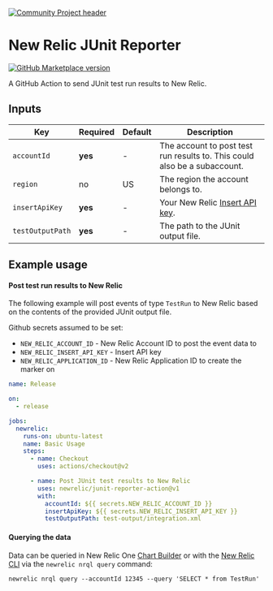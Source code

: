 [![Community Project header](https://github.com/newrelic/open-source-office/raw/master/examples/categories/images/Community_Project.png)](https://github.com/newrelic/open-source-office/blob/master/examples/categories/index.md#category-community-project)

# New Relic JUnit Reporter

[![GitHub Marketplace version](https://img.shields.io/github/release/newrelic/junit-reporter-action.svg?label=Marketplace&logo=github)](https://github.com/marketplace/actions/new-relic-junit-reporter)

A GitHub Action to send JUnit test run results to New Relic.

## Inputs

| Key                 | Required | Default | Description |
| ------------------- | -------- | ------- | ----------- |
| `accountId`         | **yes**  | -       | The account to post test run results to. This could also be a subaccount. |
| `region`            | no       | US      | The region the account belongs to. |
| `insertApiKey` | **yes**  | -       | Your New Relic [Insert API key](https://docs.newrelic.com/docs/apis/get-started/intro-apis/types-new-relic-api-keys#event-insert-key). |
| `testOutputPath`    | **yes**  | -       | The path to the JUnit output file. |

## Example usage

#### Post test run results to New Relic

The following example will post events of type `TestRun` to New Relic based on the
contents of the provided JUnit output file.

Github secrets assumed to be set:
* `NEW_RELIC_ACCOUNT_ID` - New Relic Account ID to post the event data to
* `NEW_RELIC_INSERT_API_KEY` - Insert API key
* `NEW_RELIC_APPLICATION_ID` - New Relic Application ID to create the marker on

```yaml
name: Release

on:
  - release

jobs:
  newrelic:
    runs-on: ubuntu-latest
    name: Basic Usage
    steps:
      - name: Checkout
        uses: actions/checkout@v2

      - name: Post JUnit test results to New Relic
        uses: newrelic/junit-reporter-action@v1
        with:
          accountId: ${{ secrets.NEW_RELIC_ACCOUNT_ID }}
          insertApiKey: ${{ secrets.NEW_RELIC_INSERT_API_KEY }}
          testOutputPath: test-output/integration.xml
```

#### Querying the data

Data can be queried in New Relic One [Chart Builder](https://docs.newrelic.com/docs/chart-builder/use-chart-builder/get-started/introduction-chart-builder) or with the [New Relic CLI](https://github.com/newrelic/newrelic-cli) via the `newrelic nrql query` command:

```
newrelic nrql query --accountId 12345 --query 'SELECT * from TestRun'
```
